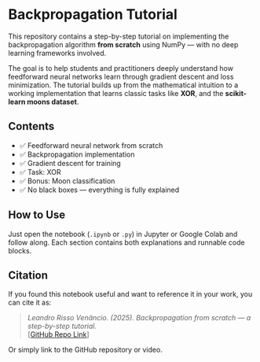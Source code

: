 # Backpropagation Tutorial

This repository contains a step-by-step tutorial on implementing the backpropagation algorithm **from scratch** using NumPy — with no deep learning frameworks involved.

The goal is to help students and practitioners deeply understand how feedforward neural networks learn through gradient descent and loss minimization. The tutorial builds up from the mathematical intuition to a working implementation that learns classic tasks like **XOR**, and the **scikit-learn moons dataset**.

## Contents

- ✅ Feedforward neural network from scratch  
- ✅ Backpropagation implementation  
- ✅ Gradient descent for training  
- ✅ Task: XOR  
- ✅ Bonus: Moon classification
- ✅ No black boxes — everything is fully explained

## How to Use

Just open the notebook (`.ipynb` or `.py`) in Jupyter or Google Colab and follow along. Each section contains both explanations and runnable code blocks.

## Citation

If you found this notebook useful and want to reference it in your work, you can cite it as:

> *Leandro Risso Venâncio. (2025). Backpropagation from scratch — a step-by-step tutorial.*  
> [[GitHub Repo Link](https://github.com/lrvnc/backprop-tutorial/)]

Or simply link to the GitHub repository or video.
